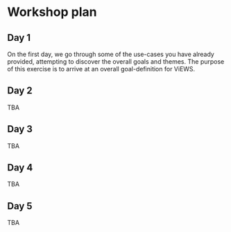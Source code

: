 
# Workshop plan

## Day 1

On the first day, we go through some of the use-cases you have already
provided, attempting to discover the overall goals and themes. The purpose of
this exercise is to arrive at an overall goal-definition for ViEWS.

## Day 2

TBA

## Day 3

TBA

## Day 4

TBA

## Day 5

TBA
